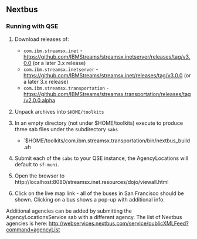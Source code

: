 ## Nextbus

### Running with QSE

1. Download releases of:
    * `com.ibm.streamsx.inet`  - https://github.com/IBMStreams/streamsx.inetserver/releases/tag/v3.0.0 (or a later 3.x release)
    * `com.ibm.streamsx.inetserver` - https://github.com/IBMStreams/streamsx.inet/releases/tag/v3.0.0 (or a later 3.x release)
    * `com.ibm.streamsx.transportation` - https://github.com/IBMStreams/streamsx.transportation/releases/tag/v2.0.0.alpha
1. Unpack archives into `$HOME/toolkits`
1. In an empty directory (not under $HOME/toolkits) execute to produce three sab files under the subdirectory `sabs`
    * `$HOME/toolkits/com.ibm.streamsx.transportation/bin/nextbus_build.sh
1. Submit each of the `sabs` to your QSE instance, the AgencyLocations will default to `sf-muni`.

1. Open the browser to http://localhost:8080/streamsx.inet.resources/dojo/viewall.html
1. Click on the live map link - all of the buses in San Francisco should be shown. Clicking on a bus shows a pop-up with additional info.

Additional agencies can be added by submitting the AgencyLocationsService sab with a different agency.
The list of Nextbus agencies is here: http://webservices.nextbus.com/service/publicXMLFeed?command=agencyList
